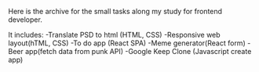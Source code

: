 Here is the archive for the small tasks along my study for frontend developer.

It includes:
-Translate PSD to html (HTML, CSS)
-Responsive web layout(hTML, CSS)
-To do app (React SPA)
-Meme generator(React form)
-Beer app(fetch data from punk API)
-Google Keep Clone (Javascript create app)
